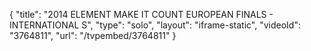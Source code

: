 {
    "title": "2014 ELEMENT MAKE IT COUNT EUROPEAN FINALS - INTERNATIONAL S",
    "type": "solo",
    "layout": "iframe-static",
    "videoId": "3764811",
    "url": "\/tvpembed\/3764811"
}